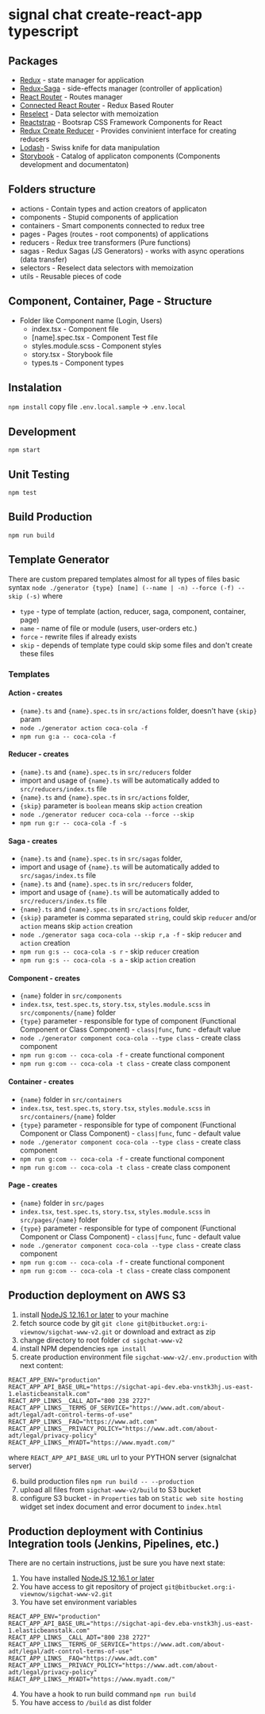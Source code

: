 # signal chat create-react-app typescript

## Packages
- [Redux](https://redux.js.org/) - state manager for application
- [Redux-Saga](https://redux-saga.js.org/) - side-effects manager (controller of application)
- [React Router](https://reacttraining.com/react-router/web/guides/quick-start) - Routes manager
- [Connected React Router](https://github.com/supasate/connected-react-router) - Redux Based Router
- [Reselect](https://github.com/reduxjs/reselect) - Data selector with memoization
- [Reactstrap](https://reactstrap.github.io/) - Bootsrap CSS Framework Components for React
- [Redux Create Reducer](https://github.com/kolodny/redux-create-reducer#readme) - Provides convinient interface for creating reducers
- [Lodash](https://lodash.com/docs/4.17.15) - Swiss knife for data manipulation
- [Storybook](https://storybook.js.org/docs/basics/writing-stories/) - Catalog of applicaton components (Components development and documentaton)


## Folders structure
- actions - Contain types and action creators of applicaton
- components - Stupid components of application
- containers - Smart components connected to redux tree
- pages - Pages (routes - root components) of applications
- reducers - Redux tree transformers (Pure functions)
- sagas - Redux Sagas  (JS Generators) - works with async operations (data transfer)
- selectors - Reselect data selectors with memoization
- utils - Reusable pieces of code

## Component, Container, Page - Structure
- Folder like Component name (Login, Users)
    - index.tsx - Component file
    - [name].spec.tsx - Component Test file
    - styles.module.scss - Component styles
    - story.tsx - Storybook file
    - types.ts - Component types



## Instalation
`npm install`
copy file `.env.local.sample` -> `.env.local`

## Development
`npm start`

## Unit Testing
`npm test`

## Build Production
`npm run build`

## Template Generator
There are custom prepared templates almost for all types of files
basic syntax `node ./generator {type} [name] (--name | -n) --force (-f) --skip (-s)`
where 
- `type` - type of template (action, reducer, saga, component, container, page)
- `name` - name of file or module (users, user-orders etc.)
- `force` -  rewrite files if already exists
- `skip` -  depends of template type could skip some files and don't create these files

### Templates

#### Action - creates
- `{name}.ts` and `{name}.spec.ts` in `src/actions` folder, doesn't have `{skip}` param
- `node ./generator action coca-cola -f`
- `npm run g:a -- coca-cola -f`

#### Reducer - creates
- `{name}.ts` and `{name}.spec.ts` in `src/reducers` folder
- import and usage of `{name}.ts` will be automatically added to `src/reducers/index.ts` file
- `{name}.ts` and `{name}.spec.ts` in `src/actions` folder,
- `{skip}` parameter is `boolean` means skip `action` creation
- `node ./generator reducer coca-cola --force --skip`
- `npm run g:r -- coca-cola -f -s`

#### Saga - creates
- `{name}.ts` and `{name}.spec.ts` in `src/sagas` folder, 
- import and usage of `{name}.ts` will be automatically added to `src/sagas/index.ts` file
- `{name}.ts` and `{name}.spec.ts` in `src/reducers` folder, 
- import and usage of `{name}.ts` will be automatically added to `src/reducers/index.ts` file
- `{name}.ts` and `{name}.spec.ts` in `src/actions` folder,
- `{skip}` parameter is comma separated `string`, could skip `reducer` and/or `action` means skip `action` creation
- `node ./generator saga coca-cola --skip r,a -f` - skip `reducer` and `action` creation
- `npm run g:s -- coca-cola -s r` - skip `reducer` creation
- `npm run g:s -- coca-cola -s a` - skip `action` creation

#### Component - creates
- `{name}` folder in `src/components`
- `index.tsx`, `test.spec.ts`, `story.tsx`, `styles.module.scss` in `src/components/{name}` folder
- `{type}` parameter - responsible for type of component (Functional Component or Class Component) - `class|func`, func - default value
- `node ./generator component coca-cola --type class` - create class component
- `npm run g:com -- coca-cola -f` - create functional component
- `npm run g:com -- coca-cola -t class` - create class component

#### Container - creates
- `{name}` folder in `src/containers`
- `index.tsx`, `test.spec.ts`, `story.tsx`, `styles.module.scss` in `src/containers/{name}` folder
- `{type}` parameter - responsible for type of component (Functional Component or Class Component) - `class|func`, func - default value
- `node ./generator component coca-cola --type class` - create class component
- `npm run g:com -- coca-cola -f` - create functional component
- `npm run g:com -- coca-cola -t class` - create class component

#### Page - creates
- `{name}` folder in `src/pages`
- `index.tsx`, `test.spec.ts`, `story.tsx`, `styles.module.scss` in `src/pages/{name}` folder
- `{type}` parameter - responsible for type of component (Functional Component or Class Component) - `class|func`, func - default value
- `node ./generator component coca-cola --type class` - create class component
- `npm run g:com -- coca-cola -f` - create functional component
- `npm run g:com -- coca-cola -t class` - create class component


## Production deployment on AWS S3
1. install [NodeJS 12.16.1 or later](https://nodejs.org/) to your machine
2. fetch source code by git `git clone git@bitbucket.org:i-viewnow/sigchat-www-v2.git` or download and extract as zip
3. change directory to root folder `cd sigchat-www-v2`
4. install NPM dependencies `npm install`
5. create production environment file `sigchat-www-v2/.env.production` with next content:
```env
REACT_APP_ENV="production"
REACT_APP_API_BASE_URL="https://sigchat-api-dev.eba-vnstk3hj.us-east-1.elasticbeanstalk.com"
REACT_APP_LINKS__CALL_ADT="800 238 2727"
REACT_APP_LINKS__TERMS_OF_SERVICE="https://www.adt.com/about-adt/legal/adt-control-terms-of-use"
REACT_APP_LINKS__FAQ="https://www.adt.com"
REACT_APP_LINKS__PRIVACY_POLICY="https://www.adt.com/about-adt/legal/privacy-policy"
REACT_APP_LINKS__MYADT="https://www.myadt.com/"
``` 
where `REACT_APP_API_BASE_URL` url to your PYTHON server (signalchat server)

6. build production files `npm run build -- --production`
7. upload all files from `sigchat-www-v2/build` to S3 bucket
8. configure S3 bucket - in `Properties` tab on `Static web site hosting` widget set index document and error document to `index.html`

## Production deployment with Continius Integration tools (Jenkins, Pipelines, etc.)
There are no certain instructions, just be sure you have next state:
1. You have installed [NodeJS 12.16.1 or later](https://nodejs.org/)
2. You have access to git repository of project `git@bitbucket.org:i-viewnow/sigchat-www-v2.git`
3. You have set environment variables
```env
REACT_APP_ENV="production"
REACT_APP_API_BASE_URL="https://sigchat-api-dev.eba-vnstk3hj.us-east-1.elasticbeanstalk.com"
REACT_APP_LINKS__CALL_ADT="800 238 2727"
REACT_APP_LINKS__TERMS_OF_SERVICE="https://www.adt.com/about-adt/legal/adt-control-terms-of-use"
REACT_APP_LINKS__FAQ="https://www.adt.com"
REACT_APP_LINKS__PRIVACY_POLICY="https://www.adt.com/about-adt/legal/privacy-policy"
REACT_APP_LINKS__MYADT="https://www.myadt.com/"
``` 
4. You have a hook to run build command `npm run build`
5. You have access to `/build` as dist folder
